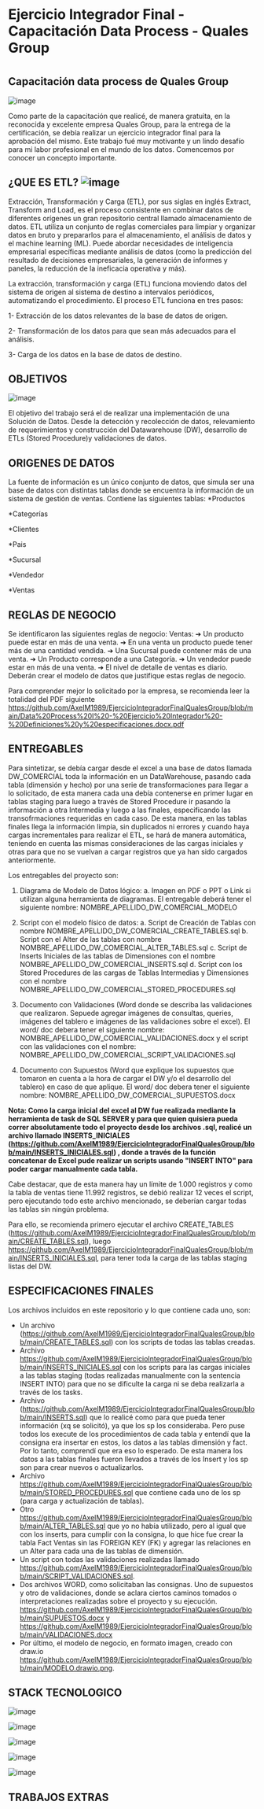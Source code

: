 # Ejercicio Integrador Final - Capacitación Data Process - Quales Group

#

## Capacitación data process de Quales Group 

![image](https://user-images.githubusercontent.com/103937102/235311000-95134c7f-36af-4a1e-87d4-1bea05819799.png)

Como parte de la capacitación que realicé, de manera gratuita, en la reconocida y excelente empresa Quales Group, para la entrega de la certificación, se debía realizar un ejercicio integrador final para la aprobación del mismo. Este trabajo fué muy motivante y un lindo desafío para mi labor profesional en el mundo de los datos.
Comencemos por conocer un concepto importante.

##

## ¿QUE ES ETL? ![image](https://user-images.githubusercontent.com/103937102/235486856-be162000-79d3-4a22-91a8-397db0ad47c8.png)

Extracción, Transformación y Carga (ETL), por sus siglas en inglés Extract, Transform and Load, es el proceso consistente en combinar datos de diferentes orígenes un gran repositorio central llamado almacenamiento de datos. ETL utiliza un conjunto de reglas comerciales para limpiar y organizar datos en bruto y prepararlos para el almacenamiento, el análisis de datos y el machine learning (ML). Puede abordar necesidades de inteligencia empresarial específicas mediante análisis de datos (como la predicción del resultado de decisiones empresariales, la generación de informes y paneles, la reducción de la ineficacia operativa y más).

La extracción, transformación y carga (ETL) funciona moviendo datos del sistema de origen al sistema de destino a intervalos periódicos, automatizando el procedimiento. El proceso ETL funciona en tres pasos:

1- Extracción de los datos relevantes de la base de datos de origen.

2- Transformación de los datos para que sean más adecuados para el análisis.

3- Carga de los datos en la base de datos de destino.

##

## OBJETIVOS 

![image](https://user-images.githubusercontent.com/103937102/235486988-3feefd19-210e-4946-a1c8-39dfc6992bbc.png)

El objetivo del trabajo será el de realizar una implementación de una Solución de Datos.
Desde la detección y recolección de datos, relevamiento de requerimientos y construcción del Datawarehouse (DW), desarrollo de ETLs (Stored Procedure)y validaciones de datos.

##

## ORIGENES DE DATOS

La fuente de información es un único conjunto de datos, que simula ser una base de datos con distintas tablas donde se encuentra la información de un sistema de gestión de ventas.
Contiene las siguientes tablas:
*Productos

*Categorías

*Clientes

*Pais

*Sucursal

*Vendedor

*Ventas

##

## REGLAS DE NEGOCIO

Se identificaron las siguientes reglas de negocio:
Ventas:
➔ Un producto puede estar en más de una venta.
➔ En una venta un producto puede tener más de una cantidad vendida.
➔ Una Sucursal puede contener más de una venta.
➔ Un Producto corresponde a una Categoría.
➔ Un vendedor puede estar en más de una venta.
➔ El nivel de detalle de ventas es diario.
Deberán crear el modelo de datos que justifique estas reglas de negocio.

Para comprender mejor lo solicitado por la empresa, se recomienda leer la totalidad del PDF siguiente https://github.com/AxelM1989/EjercicioIntegradorFinalQualesGroup/blob/main/Data%20Process%20I%20-%20Ejercicio%20Integrador%20-%20Definiciones%20y%20especificaciones.docx.pdf


##
## ENTREGABLES

Para sintetizar, se debía cargar desde el excel a una base de datos llamada DW_COMERCIAL toda la información en un DataWarehouse, pasando cada tabla (dimensión y hecho) por una serie de transformaciones para llegar a lo solicitado, de esta manera cada una debía contenerse en primer lugar en tablas staging para luego a través de Stored Procedure ir pasando la información a otra Intermedia y luego a las finales, especificando las transofrmaciones requeridas en cada caso.
De esta manera, en las tablas finales llega la información limpia, sin duplicados ni errores y cuando haya cargas incrementales para realizar el ETL, se hará de manera automática, teniendo en cuenta las mismas consideraciones de las cargas iniciales y otras para que no se vuelvan a cargar registros que ya han sido cargados anteriormente.

Los entregables del proyecto son:

1. Diagrama de Modelo de Datos lógico:
  a. Imagen en PDF o PPT o Link si utilizan alguna herramienta de diagramas. El entregable deberá tener el siguiente nombre: NOMBRE_APELLIDO_DW_COMERCIAL_MODELO
  
2. Script con el modelo físico de datos:
  a. Script de Creación de Tablas con nombre NOMBRE_APELLIDO_DW_COMERCIAL_CREATE_TABLES.sql
  b. Script con el Alter de las tablas con nombre NOMBRE_APELLIDO_DW_COMERCIAL_ALTER_TABLES.sql
  c. Script de Inserts Iniciales de las tablas de Dimensiones con el nombre NOMBRE_APELLIDO_DW_COMERCIAL_INSERTS.sql
  d. Script con los Stored Procedures de las cargas de Tablas Intermedias y Dimensiones con el nombre NOMBRE_APELLIDO_DW_COMERCIAL_STORED_PROCEDURES.sql
  
3. Documento con Validaciones (Word donde se describa las validaciones que realizaron. Sepuede agregar imágenes de consultas, queries, imágenes del tablero e imágenes de las validaciones sobre el excel). El word/ doc debera tener el siguiente nombre:
NOMBRE_APELLIDO_DW_COMERCIAL_VALIDACIONES.docx y el script con las validaciones con el nombre: NOMBRE_APELLIDO_DW_COMERCIAL_SCRIPT_VALIDACIONES.sql

4. Documento con Supuestos (Word que explique los supuestos que tomaron en cuenta a la hora de cargar el DW y/o el desarrollo del tablero) en caso de que aplique. El word/ doc debera tener el siguiente nombre: NOMBRE_APELLIDO_DW_COMERCIAL_SUPUESTOS.docx

**Nota: Como la carga inicial del excel al DW fue realizada mediante la herramienta de task de SQL SERVER y para que quien quisiera pueda correr absolutamente todo el proyecto desde los archivos .sql, realicé un archivo llamado INSERTS_INICIALES (https://github.com/AxelM1989/EjercicioIntegradorFinalQualesGroup/blob/main/INSERTS_INICIALES.sql) , donde a través de la función concatenar de Excel pude realizar un scripts usando "INSERT INTO" para poder cargar manualmente cada tabla.**

Cabe destacar, que de esta manera hay un límite de 1.000 registros y como la tabla de ventas tiene 11.992 registros, se debió realizar 12 veces el script, pero ejecutando todo este archivo mencionado, se deberían cargar todas las tablas sin ningún problema.

Para ello, se recomienda primero ejecutar el archivo CREATE_TABLES (https://github.com/AxelM1989/EjercicioIntegradorFinalQualesGroup/blob/main/CREATE_TABLES.sql), luego https://github.com/AxelM1989/EjercicioIntegradorFinalQualesGroup/blob/main/INSERTS_INICIALES.sql, para tener toda la carga de las tablas staging listas del DW.

##

## ESPECIFICACIONES FINALES

Los archivos incluidos en este repositorio y lo que contiene cada uno, son:

* Un archivo (https://github.com/AxelM1989/EjercicioIntegradorFinalQualesGroup/blob/main/CREATE_TABLES.sql) con los scripts de todas las tablas creadas.
* Archivo https://github.com/AxelM1989/EjercicioIntegradorFinalQualesGroup/blob/main/INSERTS_INICIALES.sql con los scripts para las cargas iniciales a las tablas staging (todas realizadas manualmente con la sentencia INSERT INTO) para que no se dificulte la carga ni se deba realizarla a través de los tasks.
* Archivo (https://github.com/AxelM1989/EjercicioIntegradorFinalQualesGroup/blob/main/INSERTS.sql) que lo realicé como para que pueda tener información (xq se solicitó), ya que los sp los consideraba. Pero puse todos los execute de los procedimientos de cada tabla y entendí que la consigna era insertar en estos, los datos a las tablas dimensión y fact. Por lo tanto, comprendí que era eso lo esperado. De esta manera los datos a las tablas finales fueron llevados a través de los Insert y los sp son para crear nuevos o actualizarlos.
* Archivo https://github.com/AxelM1989/EjercicioIntegradorFinalQualesGroup/blob/main/STORED_PROCEDURES.sql que contiene cada uno de los sp (para carga y actualización de tablas).
* Otro https://github.com/AxelM1989/EjercicioIntegradorFinalQualesGroup/blob/main/ALTER_TABLES.sql que yo no había utilizado, pero al igual que con los inserts, para cumplir con la consigna, lo que hice fue crear la tabla Fact Ventas sin las FOREIGN KEY (FK) y agregar las relaciones en un Alter para cada una de las tablas de dimensión.
* Un script con todas las validaciones realizadas llamado https://github.com/AxelM1989/EjercicioIntegradorFinalQualesGroup/blob/main/SCRIPT_VALIDACIONES.sql.
* Dos archivos WORD, como solicitaban las consignas. Uno de supuestos y otro de validaciones, donde se aclara ciertos caminos tomados o interpretaciones realizadas sobre el proyecto y su ejecución.
https://github.com/AxelM1989/EjercicioIntegradorFinalQualesGroup/blob/main/SUPUESTOS.docx y https://github.com/AxelM1989/EjercicioIntegradorFinalQualesGroup/blob/main/VALIDACIONES.docx
* Por último, el modelo de negocio, en formato imagen, creado con draw.io https://github.com/AxelM1989/EjercicioIntegradorFinalQualesGroup/blob/main/MODELO.drawio.png.

##

## STACK TECNOLOGICO

![image](https://user-images.githubusercontent.com/103937102/235487225-735ddfae-23c9-44f8-8a9b-620554e5b4a6.png)

![image](https://user-images.githubusercontent.com/103937102/235487191-c16daedc-f141-42ba-9e9f-f071da0771ad.png)

![image](https://user-images.githubusercontent.com/103937102/235487342-2c396a0d-b01d-409e-ba47-7b7dfa76cf55.png)

![image](https://user-images.githubusercontent.com/103937102/235487284-6f29ae72-b0b6-4ef8-8b63-9479bb262486.png)

![image](https://user-images.githubusercontent.com/103937102/235487387-2d716c3a-5c3a-4531-8340-15afb6a8cf86.png)

##
## TRABAJOS EXTRAS

